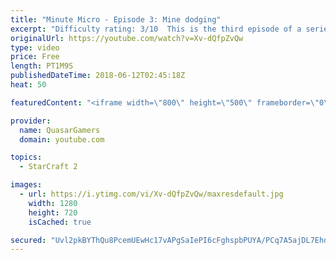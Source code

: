 ```yaml
---
title: "Minute Micro - Episode 3: Mine dodging"
excerpt: "Difficulty rating: 3/10  This is the third episode of a series of 1-minute videos explaining how to perform common micro techniques. This episode is on dodging widow mine shots  twitch.tv/Quasarprintf"
originalUrl: https://youtube.com/watch?v=Xv-dQfpZvQw
type: video
price: Free
length: PT1M9S
publishedDateTime: 2018-06-12T02:45:18Z
heat: 50

featuredContent: "<iframe width=\"800\" height=\"500\" frameborder=\"0\" src=\"https://www.youtube.com/embed/Xv-dQfpZvQw\" allow=\"accelerometer; autoplay; encrypted-media; gyroscope; picture-in-picture\" allowfullscreen></iframe>"

provider:
  name: QuasarGamers
  domain: youtube.com

topics:
  - StarCraft 2

images:
  - url: https://i.ytimg.com/vi/Xv-dQfpZvQw/maxresdefault.jpg
    width: 1280
    height: 720
    isCached: true

secured: "Uvl2pkBYThQu8PcemUEwHc17vAPgSaIePI6cFghspbPUYA/PCq7A5ajDL7Ehd7Ye63bk1i0e82zeoG42NnCte1lnshDQrFYsbXBwRkoBaggQcWpyb6wLPxeBNYvJvgo1hk5g4pG/+xw/dJd5j8xdmFkYDANeukUr3LBVoNDLNK43k/brzzojJ1Xkpk6C1S9Ry1PxbbD9+O72vqqmS0GqPo4X7cwwwhjGE1FtRM1EzlmdmedgaOAKUTeuPkMHJwslLchVcLQMGxZCAtW6k9NIKvRfhrgSeepk71k7ZUPp3lw860QBPPeJKAo7Qc9Tj8s1F99CmoDmzxJ50B1iPfa0XfviA+FsVPzYMZ2xOFRHIttxLKPSb53yF4e/g/KyyjvgN4gVRhj/hkU0EKvDZKRjaA6/iZ5brKTIJ24/z8HS01o=;LFEfJQfJkq9Llmws8zgdmw=="
---
```


